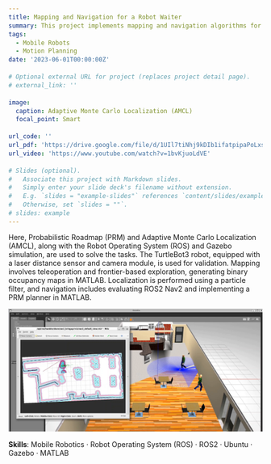 ```yaml
---
title: Mapping and Navigation for a Robot Waiter
summary: This project implements mapping and navigation algorithms for a simulated robot waiter in a coffee shop environment.
tags:
  - Mobile Robots
  - Motion Planning
date: '2023-06-01T00:00:00Z'

# Optional external URL for project (replaces project detail page).
# external_link: ''

image:
  caption: Adaptive Monte Carlo Localization (AMCL)
  focal_point: Smart

url_code: ''
url_pdf: 'https://drive.google.com/file/d/1UIl7tiNhj9kDIb1ifatpipaPoLxsXANC/view'
url_video: 'https://www.youtube.com/watch?v=1bvKjuoLdVE'

# Slides (optional).
#   Associate this project with Markdown slides.
#   Simply enter your slide deck's filename without extension.
#   E.g. `slides = "example-slides"` references `content/slides/example-slides.md`.
#   Otherwise, set `slides = ""`.
# slides: example
---
```


Here, Probabilistic Roadmap (PRM) and Adaptive Monte Carlo Localization (AMCL), along with the Robot Operating System (ROS) and Gazebo simulation, are used to solve the tasks. The TurtleBot3 robot, equipped with a laser distance sensor and camera module, is used for validation. Mapping involves teleoperation and frontier-based exploration, generating binary occupancy maps in MATLAB. Localization is performed using a particle filter, and navigation includes evaluating ROS2 Nav2 and implementing a PRM planner in MATLAB.

![alt nav2 ROS](nav2.png)

**Skills**: Mobile Robotics · Robot Operating System (ROS) · ROS2 · Ubuntu · Gazebo · MATLAB
